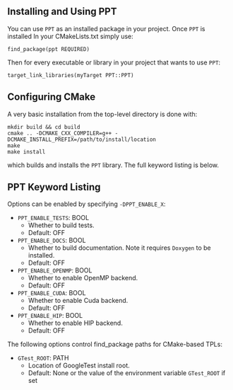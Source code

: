 ## Installing and Using PPT
You can use `PPT` as an installed package in your project. Once `PPT` is installed In your CMakeLists.txt simply use:
```
find_package(ppt REQUIRED)
```
Then for every executable or library in your project that wants to use `PPT`:
```
target_link_libraries(myTarget PPT::PPT)
```

## Configuring CMake
A very basic installation from the top-level directory is done with:
```
mkdir build && cd build
cmake .. -DCMAKE_CXX_COMPILER=g++ -DCMAKE_INSTALL_PREFIX=/path/to/install/location
make
make install
```
which builds and installs the `PPT` library. The full keyword listing is below.

## PPT Keyword Listing
Options can be enabled by specifying `-DPPT_ENABLE_X`:
- `PPT_ENABLE_TESTS`: BOOL
  - Whether to build tests. 
  - Default: OFF
- `PPT_ENABLE_DOCS`: BOOL
  - Whether to build documentation. Note it requires `Doxygen` to be installed. 
  - Default: OFF
- `PPT_ENABLE_OPENMP`: BOOL
  - Whether to enable OpenMP backend. 
  - Default: OFF
- `PPT_ENABLE_CUDA`: BOOL
  - Whether to enable Cuda backend. 
  - Default: OFF
- `PPT_ENABLE_HIP`: BOOL
  - Whether to enable HIP backend. 
  - Default: OFF

The following options control find_package paths for CMake-based TPLs:
- `GTest_ROOT`: PATH
  - Location of GoogleTest install root.
  - Default: None or the value of the environment variable `GTest_ROOT` if set